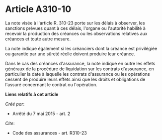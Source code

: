 # Article A310-10

La note visée à l'article R. 310-23 porte sur les délais à observer, les sanctions prévues quant à ces délais, l'organe ou
l'autorité habilité à recevoir la production des créances ou les observations relatives aux créances et toute autre mesure. 

La note indique également si les créanciers dont la créance est privilégiée ou garantie par une sûreté réelle doivent
produire leur créance. 

Dans le cas des créances d'assurance, la note indique en outre les effets généraux de la procédure de liquidation sur les
contrats d'assurance, en particulier la date à laquelle les contrats d'assurance ou les opérations cessent de produire leurs
effets ainsi que les droits et obligations de l'assuré concernant le contrat ou l'opération.

**Liens relatifs à cet article**

_Créé par_:

  - Arrêté du 7 mai 2015 - art. 2

_Cite_:

  - Code des assurances - art. R310-23
